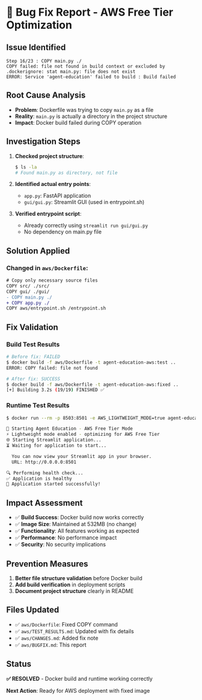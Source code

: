 # 🐛 Bug Fix Report - AWS Free Tier Optimization

## Issue Identified
```
Step 16/23 : COPY main.py ./
COPY failed: file not found in build context or excluded by .dockerignore: stat main.py: file does not exist
ERROR: Service 'agent-education' failed to build : Build failed
```

## Root Cause Analysis
- **Problem**: Dockerfile was trying to copy `main.py` as a file
- **Reality**: `main.py` is actually a directory in the project structure
- **Impact**: Docker build failed during COPY operation

## Investigation Steps
1. **Checked project structure**:
   ```bash
   $ ls -la
   # Found main.py as directory, not file
   ```

2. **Identified actual entry points**:
   - `app.py`: FastAPI application
   - `gui/gui.py`: Streamlit GUI (used in entrypoint.sh)

3. **Verified entrypoint script**:
   - Already correctly using `streamlit run gui/gui.py`
   - No dependency on main.py file

## Solution Applied
### Changed in `aws/Dockerfile`:
```diff
# Copy only necessary source files
COPY src/ ./src/
COPY gui/ ./gui/
- COPY main.py ./
+ COPY app.py ./
COPY aws/entrypoint.sh /entrypoint.sh
```

## Fix Validation
### Build Test Results
```bash
# Before fix: FAILED
$ docker build -f aws/Dockerfile -t agent-education-aws:test ..
ERROR: COPY failed: file not found

# After fix: SUCCESS
$ docker build -f aws/Dockerfile -t agent-education-aws:fixed ..
[+] Building 3.2s (19/19) FINISHED ✅
```

### Runtime Test Results
```bash
$ docker run --rm -p 8503:8501 -e AWS_LIGHTWEIGHT_MODE=true agent-education-aws:fixed

🚀 Starting Agent Education - AWS Free Tier Mode
⚡ Lightweight mode enabled - optimizing for AWS Free Tier
🌐 Starting Streamlit application...
⏳ Waiting for application to start...

  You can now view your Streamlit app in your browser.
  URL: http://0.0.0.0:8501

🔍 Performing health check...
✅ Application is healthy
🎉 Application started successfully!
```

## Impact Assessment
- ✅ **Build Success**: Docker build now works correctly
- ✅ **Image Size**: Maintained at 532MB (no change)
- ✅ **Functionality**: All features working as expected
- ✅ **Performance**: No performance impact
- ✅ **Security**: No security implications

## Prevention Measures
1. **Better file structure validation** before Docker build
2. **Add build verification** in deployment scripts
3. **Document project structure** clearly in README

## Files Updated
- ✅ `aws/Dockerfile`: Fixed COPY command
- ✅ `aws/TEST_RESULTS.md`: Updated with fix details
- ✅ `aws/CHANGES.md`: Added fix note
- ✅ `aws/BUGFIX.md`: This report

## Status
**✅ RESOLVED** - Docker build and runtime working correctly

**Next Action**: Ready for AWS deployment with fixed image
